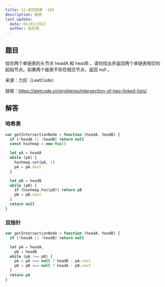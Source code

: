 ```yaml
---
title: 12.相交链表 -160
description: 链表
last_update:
  date: 02/03/2023
  author: 高红翔
---
```


## 题目

给你两个单链表的头节点 headA 和 headB ，请你找出并返回两个单链表相交的起始节点。如果两个链表不存在相交节点，返回 null 。

来源：力扣（LeetCode）

链接：https://leetcode.cn/problems/intersection-of-two-linked-lists/

## 解答

### 哈希表

```js
var getIntersectionNode = function (headA, headB) {
  if (!headA || !headB) return null
  const hashmap = new Map()

  let pA = headA
  while (pA) {
    hashmap.set(pA, 1)
    pA = pA.next
  }

  let pB = headB
  while (pB) {
    if (hashmap.has(pB)) return pB
    pB = pB.next
  }
  return null
}
```

### 双指针

```js
var getIntersectionNode = function (headA, headB) {
  if (!headA || !headB) return null

  let pA = headA,
    pB = headB
  while (pA !== pB) {
    pA = pA === null ? headB : pA.next
    pB = pB === null ? headA : pB.next
  }
  return pA
}
```

